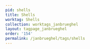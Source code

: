 ```yaml
---
pid: shells
title: Shells
worktag: Shells
collection: worktags_janbrueghel
layout: tagpage_janbrueghel
order: '154'
permalink: /janbrueghel/tags/shells
---
```

